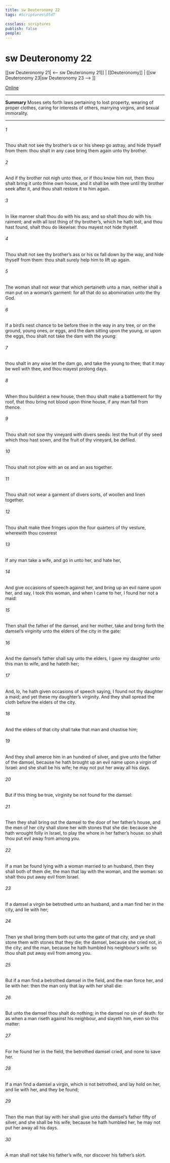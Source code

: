 ```yaml
---
title: sw Deuteronomy 22
tags: #Scriptures\OldT

cssclass: scriptures
publish: false
people:
---
```


# sw Deuteronomy 22
[[sw Deuteronomy 21| <-- sw Deuteronomy 21]] | [[Deuteronomy]] | [[sw Deuteronomy 23|sw Deuteronomy 23 --> ]]

[Online](https://churchofjesuschrist.org/study/scriptures/ot/deut/22?lang=eng)

---
__Summary__
Moses sets forth laws pertaining to lost property, wearing of proper clothes, caring for interests of others, marrying virgins, and sexual immorality.

---
###### 1 
Thou shalt not see thy brother’s ox or his sheep go astray, and hide thyself from them: thou shalt in any case bring them again unto thy brother.

###### 2 
And if thy brother  not nigh unto thee, or if thou know him not, then thou shalt bring it unto thine own house, and it shall be with thee until thy brother seek after it, and thou shalt restore it to him again.

###### 3 
In like manner shalt thou do with his ass; and so shalt thou do with his raiment; and with all lost thing of thy brother’s, which he hath lost, and thou hast found, shalt thou do likewise: thou mayest not hide thyself.

###### 4 
Thou shalt not see thy brother’s ass or his ox fall down by the way, and hide thyself from them: thou shalt surely help him to lift  up again.

###### 5 
The woman shall not wear that which pertaineth unto a man, neither shall a man put on a woman’s garment: for all that do so  abomination unto the  thy God.

###### 6 
If a bird’s nest chance to be before thee in the way in any tree, or on the ground,  young ones, or eggs, and the dam sitting upon the young, or upon the eggs, thou shalt not take the dam with the young:

###### 7 
 thou shalt in any wise let the dam go, and take the young to thee; that it may be well with thee, and  thou mayest prolong  days.

###### 8 
When thou buildest a new house, then thou shalt make a battlement for thy roof, that thou bring not blood upon thine house, if any man fall from thence.

###### 9 
Thou shalt not sow thy vineyard with divers seeds: lest the fruit of thy seed which thou hast sown, and the fruit of thy vineyard, be defiled.

###### 10 
Thou shalt not plow with an ox and an ass together.

###### 11 
Thou shalt not wear a garment of divers sorts,  of woollen and linen together.

###### 12 
Thou shalt make thee fringes upon the four quarters of thy vesture, wherewith thou coverest 

###### 13 
If any man take a wife, and go in unto her, and hate her,

###### 14 
And give occasions of speech against her, and bring up an evil name upon her, and say, I took this woman, and when I came to her, I found her not a maid:

###### 15 
Then shall the father of the damsel, and her mother, take and bring forth  the damsel’s virginity unto the elders of the city in the gate:

###### 16 
And the damsel’s father shall say unto the elders, I gave my daughter unto this man to wife, and he hateth her;

###### 17 
And, lo, he hath given occasions of speech  saying, I found not thy daughter a maid; and yet these  my daughter’s virginity. And they shall spread the cloth before the elders of the city.

###### 18 
And the elders of that city shall take that man and chastise him;

###### 19 
And they shall amerce him in an hundred  of silver, and give  unto the father of the damsel, because he hath brought up an evil name upon a virgin of Israel: and she shall be his wife; he may not put her away all his days.

###### 20 
But if this thing be true,  virginity be not found for the damsel:

###### 21 
Then they shall bring out the damsel to the door of her father’s house, and the men of her city shall stone her with stones that she die: because she hath wrought folly in Israel, to play the whore in her father’s house: so shalt thou put evil away from among you.

###### 22 
If a man be found lying with a woman married to an husband, then they shall both of them die,  the man that lay with the woman, and the woman: so shalt thou put away evil from Israel.

###### 23 
If a damsel  a virgin be betrothed unto an husband, and a man find her in the city, and lie with her;

###### 24 
Then ye shall bring them both out unto the gate of that city, and ye shall stone them with stones that they die; the damsel, because she cried not,  in the city; and the man, because he hath humbled his neighbour’s wife: so thou shalt put away evil from among you.

###### 25 
But if a man find a betrothed damsel in the field, and the man force her, and lie with her: then the man only that lay with her shall die:

###### 26 
But unto the damsel thou shalt do nothing;  in the damsel no sin  of death: for as when a man riseth against his neighbour, and slayeth him, even so  this matter:

###### 27 
For he found her in the field,  the betrothed damsel cried, and  none to save her.

###### 28 
If a man find a damsel  a virgin, which is not betrothed, and lay hold on her, and lie with her, and they be found;

###### 29 
Then the man that lay with her shall give unto the damsel’s father fifty  of silver, and she shall be his wife; because he hath humbled her, he may not put her away all his days.

###### 30 
A man shall not take his father’s wife, nor discover his father’s skirt.

